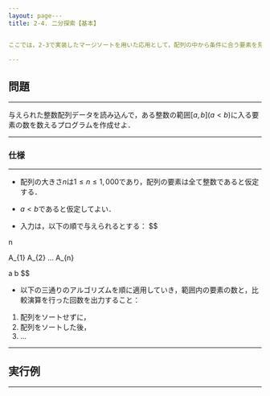 ```yaml
---
layout: page---
title: 2-4. 二分探索【基本】


ここでは，2-3で実装したマージソートを用いた応用として，配列の中から条件に合う要素を見つけ出す”探索”を考える．

---
```

## 問題
---
与えられた整数配列データを読み込んで，ある整数の範囲$[a, b] (a<b)$に入る要素の数を数えるプログラムを作成せよ．

---
### 仕様
---
- 配列の大きさ$n$は$1\le n \le 1,000$であり，配列の要素は全て整数であると仮定する．
 
- $a<b$であると仮定してよい．

- 入力は，以下の順で与えられるとする：
$$

n

A_{1} A_{2} ... A_{n}

a b
$$

- 以下の三通りのアルゴリズムを順に適用していき，範囲内の要素の数と，比較演算を行った回数を出力すること：

1. 配列をソートせずに，
2. 配列をソートした後，
3. ...


---
## 実行例
---


